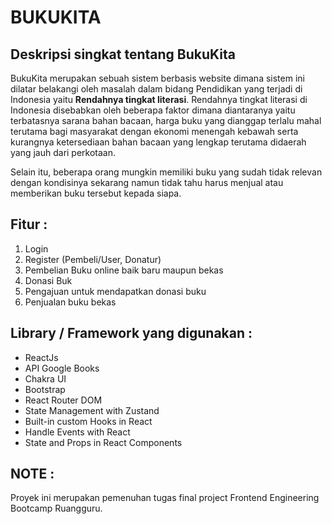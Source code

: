 # BUKUKITA 
## Deskripsi singkat tentang **BukuKita**
BukuKita merupakan sebuah sistem berbasis website dimana sistem ini dilatar belakangi oleh masalah dalam bidang Pendidikan yang terjadi di Indonesia yaitu **Rendahnya tingkat literasi**. Rendahnya tingkat literasi di Indonesia disebabkan oleh beberapa faktor dimana diantaranya yaitu terbatasnya sarana bahan bacaan, harga buku yang dianggap terlalu mahal terutama bagi masyarakat dengan ekonomi menengah kebawah serta kurangnya ketersediaan bahan bacaan yang lengkap terutama didaerah yang jauh dari perkotaan.

Selain itu, beberapa orang mungkin memiliki buku yang sudah tidak relevan dengan kondisinya sekarang namun tidak tahu harus menjual atau memberikan buku tersebut kepada siapa. 

## Fitur :
1. Login
2. Register (Pembeli/User, Donatur)
3. Pembelian Buku online baik baru maupun bekas
4. Donasi Buk
5. Pengajuan untuk mendapatkan donasi buku
6. Penjualan buku bekas

## Library / Framework yang digunakan :
- ReactJs
- API Google Books
- Chakra UI
- Bootstrap
- React Router DOM
- State Management with Zustand
- Built-in custom Hooks in React
- Handle Events with React
- State and Props in React Components

## NOTE :
Proyek ini merupakan pemenuhan tugas final project Frontend Engineering Bootcamp Ruangguru.